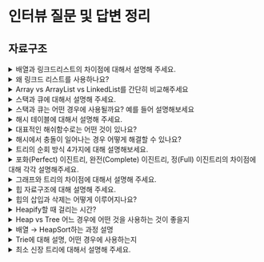 <h1>인터뷰 질문 및 답변 정리</h1>

<h2>자료구조</h2>
<details markdown="1">
<summary>배열과 링크드리스트의 차이점에 대해서 설명해 주세요.</summary>
배열과 링크드리스트의 차이점은 자료의 저장방식과 그로 인한 시간복잡도 차이입니다.
배열은 테이블에 값을 저장하는 구조를 가지고 있습니다. 링크드 리스트는 값과 이전 자료와 이후 자료의 주소값을 저장하는 구조를 가지고 있습니다.
그래서 배열의 경우에는 자료의 인덱스를 알 경우 O(1)만에 탐색이가 가능하나 삭제와 삽입에 있어서 값을 옮겨줘야 하기 떄문에 O(n)만큼걸립니다.
링크드리스트의 경우에는 위치를 따로 저장하지 않기 떄문에 탐색에 O(N)만큼 걸리지만 삭제와 삽입이 O(1)만에 됩니다.
탐색이 자주 일어나거나 메모리 공간의 낭비가 없을 경우에는 배열, 삽입/삭제가 자주 일어나는 경우 링크드 리스트를 사용합니다.
</details>
<details markdown="1">
<summary>왜 링크드 리스트를 사용하나요?</summary>
링크드 리스트가 배열에 비해서 삽입과 삭제에 있어서 시간복잡도가 낮고, 낭비되는 메모리 공간이 적기때문에 사용합니다.
</details>
<details markdown="1">
<summary>Array vs ArrayList vs LinkedList를 간단히 비교해주세요</summary>
Array의 경우에는 인덱스를 알경우 자료의 탐색에 이점이 있고, ArrayList의 경우 탐색과 array보다 좀 더
유연하게 메모리 공간을 사용할수 있다는 장점이 있습니다. LinkedList는 삽입과 삭제를 O(1)만에 처리할 수 있다는 이점이 있습니다.

[세 자료구조 비교](https://velog.io/@adam2/Array%EC%99%80-List%EA%B7%B8%EB%A6%AC%EA%B3%A0-Java-List#:~:text=%ED%95%98%EB%8A%94%20%EA%B2%83%EC%9D%B4%20%EC%A2%8B%EB%8B%A4.-,%EB%B0%B0%EC%97%B4%EA%B3%BC%20ArrayList%EC%9D%98%20%EC%B0%A8%EC%9D%B4,element%EB%A7%8C%20%EB%8B%B4%EC%9D%84%20%EC%88%98%20%EC%9E%88%EB%8B%A4.)
</details>
<details markdown="1">
<summary>스택과 큐에 대해서 설명해 주세요.</summary>
스택은 LIFO 즉, 후입선출의 특성을 갖는 자료구조입니다. 큐는 FIFO 즉, 선입선출의 특성을 갖는 자료구조입니다. 스택의 경우 함수의 콜스택, 문자열의 역순 출력, 연산자 후위 표기법 등에서 사용됩니다.
큐의 경우 버퍼나 BFS 등에 사용됩니다.

</details>
<details markdown="1">
<summary>스택과 큐는 어떤 경우에 사용될까요? 예를 들어 설명해보세요</summary>
스택의 경우 함수의 콜스택, 문자열의 역순 출력, 연산자 후위 표기법 등에서 사용됩니다.
큐의 경우 버퍼나 BFS 등에 사용됩니다.

</details>
<details markdown="1">
<summary>해시 테이블에 대해서 설명해 주세요.</summary>
해시 테이블은 키와 값형태로 자료를 저장하는 테이블입니다. 충돌이 발생하지 않을경우 평균적으로 O(1)만에 자료를 탐색할 수 있다는 장점을 가집니다. 해시 테이블은 각각의 key값에 해시함수를 적용해 배열의 고유한 index를 저장하고 index를 활용해 값을 저장하거나 검색합니다.

[해쉬테이블 총정리](https://mangkyu.tistory.com/102)

꼬리질문
- 자바를 사용할 경우, HashTable과 HashMap의 차이는 무엇인가요?
</details>
<details markdown="1">
<summary>대표적인 해쉬함수로는 어떤 것이 있나요?</summary>
대표적인 해쉬 함수로는 입력값을 테이블의 크기로 나눈 나머지를 통한 division method, 각 key의 문자열을 아스키 코드로 바뀌고 합한 데이터를 주소로 사용하는 Digit Folding, 숫자로 된 key값 k와 0과 1사이의 실수 A, 2의 제곱수인 mdㄹ 사용한 Mutiplication Method가 있습니다.

</details>
<details markdown="1">
<summary>해시에서 충돌이 일어나는 경우 어떻게 해결할 수 있나요?</summary>
해쉬에서 충돌이 일어나는 경우, 분리 연결법과 개방 주소법 크게 두가지로 해결할 수 있습니다.
분리 연결법은 연결리스트로 새로운 노드를 추가해서 다음 데이터의 주소를 저장하는 방법입니다.
개방 주소법은 해쉬 함수로 얻은 주소가 아닌 다른 주소에 데이터를 주소하도록 허용하는 방법입니다.
추가적으로 충돌이 일어날 경우 일정 수 만큼 더해서 주소 값을 변경하는 선형 탐사와, 제곱 탐사도 있습니다.
</details>
<details markdown="1">
<summary>트리의 순회 방식 4가지에 대해 설명해보세요. </summary>
트리의 순회방식에는 전위 순회, 중위 순회, 후위 순회, 레벨 순회가 있습니다. 전위 순회는 부모, 왼쪽자식, 오른쪽 자식 순서로 방문합니다. 중위 순회는 왼쪽자식 부모 오른쪽 자식 순서로 방문합니다.
후위 순회는 왼쪽 자식, 부모, 오른쪽 자식 순서로 방문합니다. 레벨 순회는 BFS처럼 동작합니다. 깊이가 동일한 노드부터 방문합니다.

[4가지 순회방법](https://m.blog.naver.com/ohj3423/222360973104)
</details>
<details markdown="1">
<summary>포화(Perfect) 이진트리, 완전(Complete) 이진트리, 정(Full) 이진트리의 차이점에 대해 각각 설명해주세요.</summary>
포화 이진 트리는 리프가 아닌 자식들은 모두 2개의 자식을 가지는 트리입니다. 완전 이진 트리는 포화 이진 트리의 리프를 오른쪽에서 부터 제거해서 얻어질 수 있는 이진 트리입니다. 정 이진트리는 모든 노드가 0개 또는 2개의 자식만을 가지는 이진트리입니다.
</details>
<details markdown="1">
<summary>그래프와 트리의 차이점에 대해서 설명해 주세요.</summary>
트리는 그래프에 포함되며, 둘의 차이는 트리에서는 사이클을 허용하지 않는다는 것입니다.
</details>
<details markdown="1">
<summary>힙 자료구조에 대해 설명해 주세요.</summary>
힙 자료구조는 완전 이진트리의 일종으로 최대힙과 최소힙으로 나누어 집니다.
최소힙은 부모노드보다 자식노드가 항상 큰 이진트리이고, 최대힙은 부모노드보다 자식노드가 항상 작은 이진트리 입니다.
</details>
<details markdown="1">
<summary>힙의 삽입과 삭제는 어떻게 이루어지나요?</summary>
힙의 삽입은 새로운 원소가 들어오면 일단 새로운 노드를 힙의 마지막 노드에 삽입합니다.
삽입을 한뒤 힙의 조건에 따라 부모노드와 비교하고 맞지 않으면 위치를 바꿔주는 과정을 반복합니다.
합의 삭제는 루트 노드를 삭제한 다음 마지막 노드를 루트노드에 가져오고 마찬가지로, 힙의 조건을 만족하는지 체크하며 자식노드와 위치를 바뀌는 과정을 반복합니다. 이때 두 자식노드중 최대힙의 경우 더 큰 자식을 위로 보냅니다.

[heap 삽입 삭제 과정](https://makemethink.tistory.com/136)
</details>
<details markdown="1">
<summary>Heapify할 때 걸리는 시간?</summary>


[heapify 시간복잡도](https://velog.io/@emplam27/%EC%9E%90%EB%A3%8C%EA%B5%AC%EC%A1%B0-%EA%B7%B8%EB%A6%BC%EC%9C%BC%EB%A1%9C-%EC%95%8C%EC%95%84%EB%B3%B4%EB%8A%94-%ED%9E%99Heap#%ED%9E%99%EC%9D%B4-%EC%95%84%EB%8B%8C-%EB%B0%B0%EC%97%B4%EC%9D%84-%ED%9E%99%EC%9C%BC%EB%A1%9C-%EB%A7%8C%EB%93%A4%EA%B8%B0build-heap)
[heapify](https://chayan-memorias.tistory.com/116)
</details>

<details markdown="1">
<summary>Heap vs Tree 어느 경우에 어떤 것을 사용하는 것이 좋을지</summary>
최댓값 및 최솟값을 찾아내는 연산이 필요할 때 사용합니다. 구체적으로 다익스트라 알고리즘에서 최소 비용의
간선을 찾을때 heap자료구조를 이용합니다.
Tree는 여러 개체들 사이의 계층구조를 표현해야할 때 주로 사용합니다.

[Tree](https://makemethink.tistory.com/125)
</details>

<details markdown="1">
<summary>배열 → HeapSort하는 과정 설명</summary>
배열의 원소 n개를 heapify 해주는 과정이기 때문에 O(nlogn)의 시간복잡도를 가집니다.
</details>

<details markdown="1">
<summary>Trie에 대해 설명, 어떤 경우에 사용하는지</summary>
트라이란 주로 문자열의 집합을 표현하는데 사용되는 자료구조입니다.
트라이의 한 노드를 표현하는 객체는 자손노드들을 가리키는 포인터 목록과 종료 노드인지 나타내는
불리언 값으로 구성되어있습니다. 문자열 중 겹치는 부분을 하나의 경로에 같이 저장합니다.
</details>

<details markdown="1">
<summary>최소 신장 트리에 대해서 설명해 주세요.</summary>
최소 신장트리는 그래프에서 그래프의 모든 정점을 포함하는 트리입니다. 최소 신장트리를 구하는 알고리즘에는
정점 선택 기반의 프림 알고리즘과 간선 선택 기반의 크루스칼 알고리즘이 있습니다.
</details>
